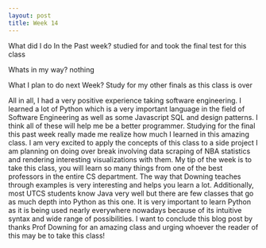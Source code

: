 ```yaml
---
layout: post
title: Week 14
---
```


What did I do In the Past week?
studied for and took the final test for this class

Whats in my way?
nothing

What I plan to do next Week?
Study for my other finals as this class is over

All in all, I had a very positive experience taking software engineering. I learned a lot of Python which is a very important language in the field of Software Engineering as well as some Javascript SQL and design patterns. I think all of these will help me be a better programmer. Studying for the final this past week really made me realize how much I learned in this amazing class. I am very excited to apply the concepts of this class to a side project I am planning on doing over break involving data scraping of NBA statistics and rendering interesting visualizations with them. My tip of the week is to take this class, you will learn so many things from one of the best professors in the entire CS department. The way that Downing teaches through examples is very interesting and helps you learn a lot. Additionally, most UTCS students know Java very well but there are few classes that go as much depth into Python as this one. It is very important to learn Python as it is being used nearly everywhere nowadays because of its intuitive syntax and wide range of possibilities. I want to conclude this blog post by thanks Prof Downing for an amazing class and urging whoever the reader of this may be to take this class!
